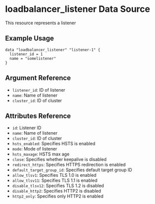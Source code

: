 # loadbalancer_listener Data Source

This resource represents a listener

## Example Usage

```hcl
data "loadbalancer_listener" "listener-1" {
  listener_id = 1
  name = "somelistener"
}
```

## Argument Reference

- `listener_id`: ID of listener
- `name`: Name of listener
- `cluster_id`: ID of cluster

## Attributes Reference

- `id`: Listener ID
- `name`: Name of listener
- `cluster_id`: ID of cluster
- `hsts_enabled`: Specifies HSTS is enabled
- `mode`: Mode of listener
- `hsts_maxage`: HSTS max age
- `close`: Specifies whether keepalive is disabled
- `redirect_https`: Specifies HTTPS redirection is enabled
- `default_target_group_id`: Specifies default target group ID
- `allow_tlsv1`: Specifies TLS 1.0 is enabled
- `allow_tlsv11`: Specifies TLS 1.1 is enabled
- `disable_tlsv12`: Specifies TLS 1.2 is disabled
- `disable_http2`: Specifies HTTP2 is disabled
- `http2_only`: Specifies only HTTP2 is enabled